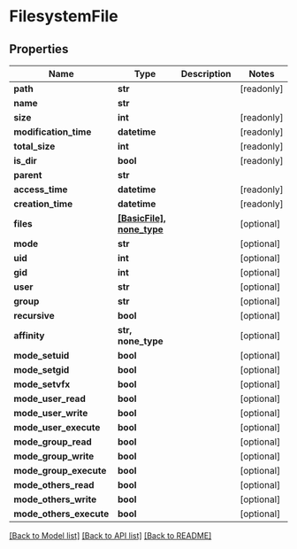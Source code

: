 # FilesystemFile


## Properties
Name | Type | Description | Notes
------------ | ------------- | ------------- | -------------
**path** | **str** |  | [readonly] 
**name** | **str** |  | 
**size** | **int** |  | [readonly] 
**modification_time** | **datetime** |  | [readonly] 
**total_size** | **int** |  | [readonly] 
**is_dir** | **bool** |  | [readonly] 
**parent** | **str** |  | 
**access_time** | **datetime** |  | [readonly] 
**creation_time** | **datetime** |  | [readonly] 
**files** | [**[BasicFile], none_type**](BasicFile.md) |  | [optional] 
**mode** | **str** |  | [optional] 
**uid** | **int** |  | [optional] 
**gid** | **int** |  | [optional] 
**user** | **str** |  | [optional] 
**group** | **str** |  | [optional] 
**recursive** | **bool** |  | [optional] 
**affinity** | **str, none_type** |  | [optional] 
**mode_setuid** | **bool** |  | [optional] 
**mode_setgid** | **bool** |  | [optional] 
**mode_setvfx** | **bool** |  | [optional] 
**mode_user_read** | **bool** |  | [optional] 
**mode_user_write** | **bool** |  | [optional] 
**mode_user_execute** | **bool** |  | [optional] 
**mode_group_read** | **bool** |  | [optional] 
**mode_group_write** | **bool** |  | [optional] 
**mode_group_execute** | **bool** |  | [optional] 
**mode_others_read** | **bool** |  | [optional] 
**mode_others_write** | **bool** |  | [optional] 
**mode_others_execute** | **bool** |  | [optional] 

[[Back to Model list]](../#documentation-for-models) [[Back to API list]](../#documentation-for-api-endpoints) [[Back to README]](../)



